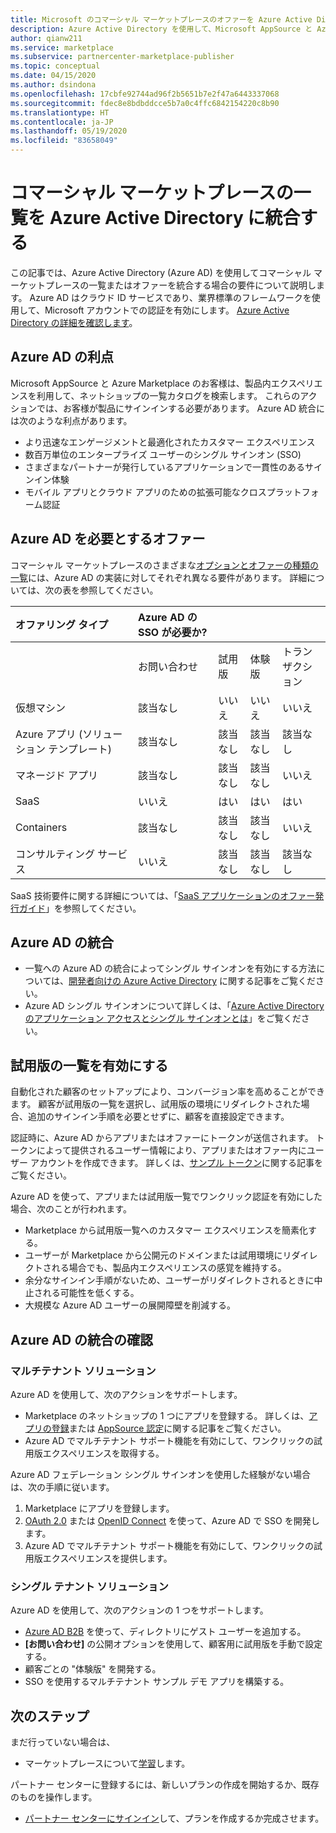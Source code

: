 ```yaml
---
title: Microsoft のコマーシャル マーケットプレースのオファーを Azure Active Directory に統合する
description: Azure Active Directory を使用して、Microsoft AppSource と Azure Marketplace オファーを認証します。
author: qianw211
ms.service: marketplace
ms.subservice: partnercenter-marketplace-publisher
ms.topic: conceptual
ms.date: 04/15/2020
ms.author: dsindona
ms.openlocfilehash: 17cbfe92744ad96f2b5651b7e2f47a6443337068
ms.sourcegitcommit: fdec8e8bdbddcce5b7a0c4ffc6842154220c8b90
ms.translationtype: HT
ms.contentlocale: ja-JP
ms.lasthandoff: 05/19/2020
ms.locfileid: "83658049"
---
```

# <a name="integrate-your-commercial-marketplace-listing-with-azure-active-directory"></a>コマーシャル マーケットプレースの一覧を Azure Active Directory に統合する

 この記事では、Azure Active Directory (Azure AD) を使用してコマーシャル マーケットプレースの一覧またはオファーを統合する場合の要件について説明します。 Azure AD はクラウド ID サービスであり、業界標準のフレームワークを使用して、Microsoft アカウントでの認証を有効にします。 [Azure Active Directory の詳細を確認します](https://azure.microsoft.com/services/active-directory)。

## <a name="azure-ad-benefits"></a>Azure AD の利点

Microsoft AppSource と Azure Marketplace のお客様は、製品内エクスペリエンスを利用して、ネットショップの一覧カタログを検索します。 これらのアクションでは、お客様が製品にサインインする必要があります。 Azure AD 統合には次のような利点があります。

- より迅速なエンゲージメントと最適化されたカスタマー エクスペリエンス
- 数百万単位のエンタープライズ ユーザーのシングル サインオン (SSO)
- さまざまなパートナーが発行しているアプリケーションで一貫性のあるサインイン体験
- モバイル アプリとクラウド アプリのための拡張可能なクロスプラットフォーム認証

## <a name="offers-that-require-azure-ad"></a>Azure AD を必要とするオファー

コマーシャル マーケットプレースのさまざまな[オプションとオファーの種類の一覧](https://docs.microsoft.com/azure/marketplace/determine-your-listing-type)には、Azure AD の実装に対してそれぞれ異なる要件があります。 詳細については、次の表を参照してください。

| **オファリング タイプ**    | **Azure AD の SSO が必要か?**  |  |   |  |
| :------------------- | :-------------------|:-------------------|:-------------------|:-------------------|
|  | お問い合わせ | 試用版 | 体験版 | トランザクション |
| 仮想マシン | 該当なし | いいえ | いいえ | いいえ |
| Azure アプリ (ソリューション テンプレート)  | 該当なし | 該当なし | 該当なし | 該当なし |
| マネージド アプリ  | 該当なし | 該当なし | 該当なし | いいえ |
| SaaS  | いいえ | はい | はい | はい |
| Containers  | 該当なし | 該当なし | 該当なし | いいえ |
| コンサルティング サービス  | いいえ | 該当なし | 該当なし | 該当なし |

SaaS 技術要件に関する詳細については、「[SaaS アプリケーションのオファー発行ガイド](https://docs.microsoft.com/azure/marketplace/marketplace-saas-applications-technical-publishing-guide)」を参照してください。

## <a name="azure-ad-integration"></a>Azure AD の統合

- 一覧への Azure AD の統合によってシングル サインオンを有効にする方法については、[開発者向けの Azure Active Directory]( https://docs.microsoft.com/azure/active-directory/develop/) に関する記事をご覧ください。
- Azure AD シングル サインオンについて詳しくは、「[Azure Active Directory のアプリケーション アクセスとシングル サインオンとは](https://docs.microsoft.com/azure/active-directory/manage-apps/what-is-single-sign-on)」をご覧ください。

## <a name="enable-a-trial-listing"></a>試用版の一覧を有効にする

自動化された顧客のセットアップにより、コンバージョン率を高めることができます。 顧客が試用版の一覧を選択し、試用版の環境にリダイレクトされた場合、追加のサインイン手順を必要とせずに、顧客を直接設定できます。

認証時に、Azure AD からアプリまたはオファーにトークンが送信されます。 トークンによって提供されるユーザー情報により、アプリまたはオファー内にユーザー アカウントを作成できます。 詳しくは、[サンプル トークン](https://docs.microsoft.com/azure/active-directory/develop/active-directory-token-and-claims)に関する記事をご覧ください。

Azure AD を使って、アプリまたは試用版一覧でワンクリック認証を有効にした場合、次のことが行われます。

- Marketplace から試用版一覧へのカスタマー エクスペリエンスを簡素化する。
- ユーザーが Marketplace から公開元のドメインまたは試用環境にリダイレクトされる場合でも、製品内エクスペリエンスの感覚を維持する。
- 余分なサインイン手順がないため、ユーザーがリダイレクトされるときに中止される可能性を低くする。
- 大規模な Azure AD ユーザーの展開障壁を削減する。

## <a name="verify-azure-ad-integration"></a>Azure AD の統合の確認

### <a name="multitenant-solutions"></a>マルチテナント ソリューション

Azure AD を使用して、次のアクションをサポートします。

- Marketplace のネットショップの 1 つにアプリを登録する。 詳しくは、[アプリの登録](https://docs.microsoft.com/azure/active-directory/develop/active-directory-integrating-applications)または [AppSource 認定](https://docs.microsoft.com/azure/active-directory/develop/active-directory-devhowto-appsource-certified)に関する記事をご覧ください。
- Azure AD でマルチテナント サポート機能を有効にして、ワンクリックの試用版エクスペリエンスを取得する。

Azure AD フェデレーション シングル サインオンを使用した経験がない場合は、次の手順に従います。

1. Marketplace にアプリを登録します。
1. [OAuth 2.0](https://docs.microsoft.com/azure/active-directory/develop/active-directory-protocols-oauth-code) または [OpenID Connect](https://docs.microsoft.com/azure/active-directory/develop/active-directory-protocols-openid-connect-code) を使って、Azure AD で SSO を開発します。
1. Azure AD でマルチテナント サポート機能を有効にして、ワンクリックの試用版エクスペリエンスを提供します。

### <a name="single-tenant-solutions"></a>シングル テナント ソリューション

Azure AD を使用して、次のアクションの 1 つをサポートします。

- [Azure AD B2B](https://docs.microsoft.com/azure/active-directory/active-directory-b2b-what-is-azure-ad-b2b) を使って、ディレクトリにゲスト ユーザーを追加する。
- **[お問い合わせ]** の公開オプションを使用して、顧客用に試用版を手動で設定する。
- 顧客ごとの "体験版" を開発する。
- SSO を使用するマルチテナント サンプル デモ アプリを構築する。

## <a name="next-steps"></a>次のステップ

まだ行っていない場合は、 

- マーケットプレースについて[学習](https://azuremarketplace.microsoft.com/sell)します。

パートナー センターに登録するには、新しいプランの作成を開始するか、既存のものを操作します。

- [パートナー センターにサインイン](https://partner.microsoft.com/dashboard/account/v3/enrollment/introduction/partnership)して、プランを作成するか完成させます。
